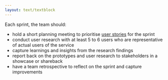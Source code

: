 ```yaml
---
layout: text/textblock
---
```


Each sprint, the team should:
- hold a short planning meeting to prioritise [user stories](../../user-research/identifying-users-needs/#link-user-needs-to-user-stories) for the sprint
- conduct user research with at least 5 to 6 users who are representative of actual users of the service
- capture learnings and insights from the research findings
- report back on the prototypes and user research to stakeholders in a showcase or shareback
- have a team retrospective to reflect on the sprint and capture improvements
